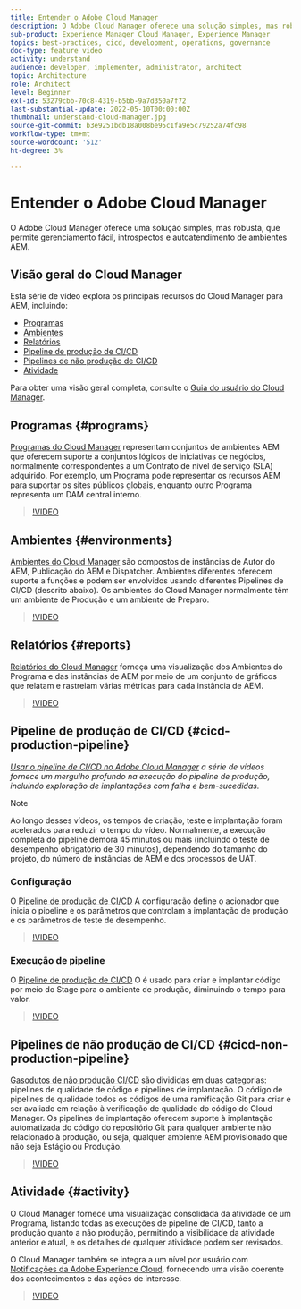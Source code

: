 ```yaml
---
title: Entender o Adobe Cloud Manager
description: O Adobe Cloud Manager oferece uma solução simples, mas robusta, que permite gerenciamento fácil, introspectos e autoatendimento de ambientes AEM.
sub-product: Experience Manager Cloud Manager, Experience Manager
topics: best-practices, cicd, development, operations, governance
doc-type: feature video
activity: understand
audience: developer, implementer, administrator, architect
topic: Architecture
role: Architect
level: Beginner
exl-id: 53279cbb-70c8-4319-b5bb-9a7d350a7f72
last-substantial-update: 2022-05-10T00:00:00Z
thumbnail: understand-cloud-manager.jpg
source-git-commit: b3e9251bdb18a008be95c1fa9e5c79252a74fc98
workflow-type: tm+mt
source-wordcount: '512'
ht-degree: 3%

---
```


# Entender o Adobe Cloud Manager

O Adobe Cloud Manager oferece uma solução simples, mas robusta, que permite gerenciamento fácil, introspectos e autoatendimento de ambientes AEM.

## Visão geral do Cloud Manager

Esta série de vídeo explora os principais recursos do Cloud Manager para AEM, incluindo:

* [Programas](#programs)
* [Ambientes](#environments)
* [Relatórios](#reports)
* [Pipeline de produção de CI/CD](#cicd-production-pipeline)
* [Pipelines de não produção de CI/CD](#cicd-non-production-pipeline)
* [Atividade](#activity)

Para obter uma visão geral completa, consulte o [Guia do usuário do Cloud Manager](https://experienceleague.adobe.com/docs/experience-manager-cloud-service/content/introduction.html?lang=pt-BR).

## Programas {#programs}

[Programas do Cloud Manager](https://experienceleague.adobe.com/docs/experience-manager-cloud-manager/content/getting-started/program-setup.html) representam conjuntos de ambientes AEM que oferecem suporte a conjuntos lógicos de iniciativas de negócios, normalmente correspondentes a um Contrato de nível de serviço (SLA) adquirido. Por exemplo, um Programa pode representar os recursos AEM para suportar os sites públicos globais, enquanto outro Programa representa um DAM central interno.

>[!VIDEO](https://video.tv.adobe.com/v/26313?quality=12&learn=on)

## Ambientes {#environments}

[Ambientes do Cloud Manager](https://experienceleague.adobe.com/docs/experience-manager-cloud-manager/content/using/managing-environments.html) são compostos de instâncias de Autor do AEM, Publicação do AEM e Dispatcher. Ambientes diferentes oferecem suporte a funções e podem ser envolvidos usando diferentes Pipelines de CI/CD (descrito abaixo). Os ambientes do Cloud Manager normalmente têm um ambiente de Produção e um ambiente de Preparo.

>[!VIDEO](https://video.tv.adobe.com/v/26318?quality=12&learn=on)

## Relatórios {#reports}

[Relatórios do Cloud Manager](https://experienceleague.adobe.com/docs/experience-manager-cloud-manager/content/using/monitoring-environments.html) forneça uma visualização dos Ambientes do Programa e das instâncias de AEM por meio de um conjunto de gráficos que relatam e rastreiam várias métricas para cada instância de AEM.

>[!VIDEO](https://video.tv.adobe.com/v/26315?quality=12&learn=on)

## Pipeline de produção de CI/CD {#cicd-production-pipeline}

*[Usar o pipeline de CI/CD no Adobe Cloud Manager](./use-the-cicd-pipeline-in-cloud-manager-for-aem.md) a série de vídeos fornece um mergulho profundo na execução do pipeline de produção, incluindo exploração de implantações com falha e bem-sucedidas.*

>[!NOTE]
>
> Ao longo desses vídeos, os tempos de criação, teste e implantação foram acelerados para reduzir o tempo do vídeo. Normalmente, a execução completa do pipeline demora 45 minutos ou mais (incluindo o teste de desempenho obrigatório de 30 minutos), dependendo do tamanho do projeto, do número de instâncias de AEM e dos processos de UAT.

### Configuração

O [Pipeline de produção de CI/CD](https://experienceleague.adobe.com/docs/experience-manager-cloud-manager/content/using/pipelines/production-pipelines.html) A configuração define o acionador que inicia o pipeline e os parâmetros que controlam a implantação de produção e os parâmetros de teste de desempenho.

>[!VIDEO](https://video.tv.adobe.com/v/26314?quality=12&learn=on)

### Execução de pipeline

O [Pipeline de produção de CI/CD](https://experienceleague.adobe.com/docs/experience-manager-cloud-manager/content/using/code-deployment.html) O é usado para criar e implantar código por meio do Stage para o ambiente de produção, diminuindo o tempo para valor.

>[!VIDEO](https://video.tv.adobe.com/v/26317?quality=12&learn=on)

## Pipelines de não produção de CI/CD {#cicd-non-production-pipeline}

[Gasodutos de não produção CI/CD](https://experienceleague.adobe.com/docs/experience-manager-cloud-manager/content/using/pipelines/production-pipelines.html) são divididas em duas categorias: pipelines de qualidade de código e pipelines de implantação. O código de pipelines de qualidade todos os códigos de uma ramificação Git para criar e ser avaliado em relação à verificação de qualidade do código do Cloud Manager. Os pipelines de implantação oferecem suporte à implantação automatizada do código do repositório Git para qualquer ambiente não relacionado à produção, ou seja, qualquer ambiente AEM provisionado que não seja Estágio ou Produção.

>[!VIDEO](https://video.tv.adobe.com/v/26316?quality=12&learn=on)

## Atividade {#activity}

O Cloud Manager fornece uma visualização consolidada da atividade de um Programa, listando todas as execuções de pipeline de CI/CD, tanto a produção quanto a não produção, permitindo a visibilidade da atividade anterior e atual, e os detalhes de qualquer atividade podem ser revisados.

O Cloud Manager também se integra a um nível por usuário com [Notificações da Adobe Experience Cloud](https://experienceleague.adobe.com/docs/experience-manager-cloud-manager/content/using/notifications.html), fornecendo uma visão coerente dos acontecimentos e das ações de interesse.

>[!VIDEO](https://video.tv.adobe.com/v/26319?quality=12&learn=on)
